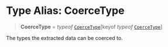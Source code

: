 # Type Alias: CoerceType

> **CoerceType** = *typeof* [`CoerceType`](../variables/CoerceType.md)\[keyof *typeof* [`CoerceType`](../variables/CoerceType.md)\]

The types the extracted data can be coerced to.
